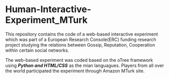 # Human-Interactive-Experiment_MTurk

This repository contains the code of a web-based interactive experiment which was part of a European Research Console(ERC) funding research project studying the relations between Gossip, Reputation, Cooperation within certain social networks.

The web-based experiment was coded based on the oTree framework using ***Python and HTML/CSS*** as the mian languagues. Players from all over the world participated the experiment through Amazon MTurk site. 
